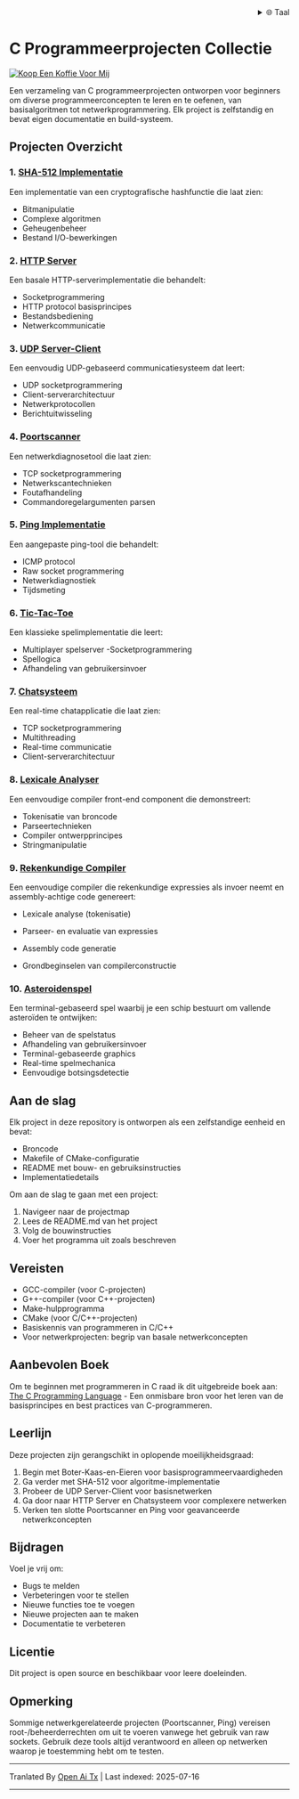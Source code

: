 <div align="right">
  <details>
    <summary >🌐 Taal</summary>
    <div>
      <div align="center">
        <a href="https://openaitx.github.io/view.html?user=dexter-xD&project=project-box&lang=en">Engels</a>
        | <a href="https://openaitx.github.io/view.html?user=dexter-xD&project=project-box&lang=zh-CN">简体中文</a>
        | <a href="https://openaitx.github.io/view.html?user=dexter-xD&project=project-box&lang=zh-TW">繁體中文</a>
        | <a href="https://openaitx.github.io/view.html?user=dexter-xD&project=project-box&lang=ja">日本語</a>
        | <a href="https://openaitx.github.io/view.html?user=dexter-xD&project=project-box&lang=ko">한국어</a>
        | <a href="https://openaitx.github.io/view.html?user=dexter-xD&project=project-box&lang=hi">हिन्दी</a>
        | <a href="https://openaitx.github.io/view.html?user=dexter-xD&project=project-box&lang=th">ไทย</a>
        | <a href="https://openaitx.github.io/view.html?user=dexter-xD&project=project-box&lang=fr">Frans</a>
        | <a href="https://openaitx.github.io/view.html?user=dexter-xD&project=project-box&lang=de">Duits</a>
        | <a href="https://openaitx.github.io/view.html?user=dexter-xD&project=project-box&lang=es">Spaans</a>
        | <a href="https://openaitx.github.io/view.html?user=dexter-xD&project=project-box&lang=it">Italiaans</a>
        | <a href="https://openaitx.github.io/view.html?user=dexter-xD&project=project-box&lang=ru">Russisch</a>
        | <a href="https://openaitx.github.io/view.html?user=dexter-xD&project=project-box&lang=pt">Portugees</a>
        | <a href="https://openaitx.github.io/view.html?user=dexter-xD&project=project-box&lang=nl">Nederlands</a>
        | <a href="https://openaitx.github.io/view.html?user=dexter-xD&project=project-box&lang=pl">Pools</a>
        | <a href="https://openaitx.github.io/view.html?user=dexter-xD&project=project-box&lang=ar">Arabisch</a>
        | <a href="https://openaitx.github.io/view.html?user=dexter-xD&project=project-box&lang=fa">Perzisch</a>
        | <a href="https://openaitx.github.io/view.html?user=dexter-xD&project=project-box&lang=tr">Turks</a>
        | <a href="https://openaitx.github.io/view.html?user=dexter-xD&project=project-box&lang=vi">Vietnamees</a>
        | <a href="https://openaitx.github.io/view.html?user=dexter-xD&project=project-box&lang=id">Bahasa Indonesia</a>
      </div>
    </div>
  </details>
</div>

# C Programmeerprojecten Collectie

[![Koop Een Koffie Voor Mij](https://www.buymeacoffee.com/assets/img/custom_images/orange_img.png)](https://buymeacoffee.com/trish07)

Een verzameling van C programmeerprojecten ontworpen voor beginners om diverse programmeerconcepten te leren en te oefenen, van basisalgoritmen tot netwerkprogrammering. Elk project is zelfstandig en bevat eigen documentatie en build-systeem.

## Projecten Overzicht

### 1. [SHA-512 Implementatie](SHA-512/)
Een implementatie van een cryptografische hashfunctie die laat zien:
- Bitmanipulatie
- Complexe algoritmen
- Geheugenbeheer
- Bestand I/O-bewerkingen

### 2. [HTTP Server](http-server/)
Een basale HTTP-serverimplementatie die behandelt:
- Socketprogrammering
- HTTP protocol basisprincipes
- Bestandsbediening
- Netwerkcommunicatie

### 3. [UDP Server-Client](udp-server-client/)
Een eenvoudig UDP-gebaseerd communicatiesysteem dat leert:
- UDP socketprogrammering
- Client-serverarchitectuur
- Netwerkprotocollen
- Berichtuitwisseling

### 4. [Poortscanner](port-scanner/)
Een netwerkdiagnosetool die laat zien:
- TCP socketprogrammering
- Netwerkscantechnieken
- Foutafhandeling
- Commandoregelargumenten parsen

### 5. [Ping Implementatie](ping/)
Een aangepaste ping-tool die behandelt:
- ICMP protocol
- Raw socket programmering
- Netwerkdiagnostiek
- Tijdsmeting

### 6. [Tic-Tac-Toe](tic-tac-toe/)
Een klassieke spelimplementatie die leert:
- Multiplayer spelserver 
-Socketprogrammering
- Spellogica
- Afhandeling van gebruikersinvoer

### 7. [Chatsysteem](chat-system/)
Een real-time chatapplicatie die laat zien:
- TCP socketprogrammering
- Multithreading
- Real-time communicatie
- Client-serverarchitectuur

### 8. [Lexicale Analyser](lexical-analyser/)
Een eenvoudige compiler front-end component die demonstreert:
- Tokenisatie van broncode
- Parseertechnieken
- Compiler ontwerpprincipes
- Stringmanipulatie

### 9. [Rekenkundige Compiler](arithmetic-compiler/)
Een eenvoudige compiler die rekenkundige expressies als invoer neemt en assembly-achtige code genereert:
- Lexicale analyse (tokenisatie)
- Parseer- en evaluatie van expressies
- Assembly code generatie

- Grondbeginselen van compilerconstructie

### 10. [Asteroidenspel](asteroid-game/)
Een terminal-gebaseerd spel waarbij je een schip bestuurt om vallende asteroïden te ontwijken:

- Beheer van de spelstatus
- Afhandeling van gebruikersinvoer
- Terminal-gebaseerde graphics
- Real-time spelmechanica
- Eenvoudige botsingsdetectie

## Aan de slag

Elk project in deze repository is ontworpen als een zelfstandige eenheid en bevat:
- Broncode
- Makefile of CMake-configuratie
- README met bouw- en gebruiksinstructies
- Implementatiedetails

Om aan de slag te gaan met een project:
1. Navigeer naar de projectmap
2. Lees de README.md van het project
3. Volg de bouwinstructies
4. Voer het programma uit zoals beschreven

## Vereisten

- GCC-compiler (voor C-projecten)
- G++-compiler (voor C++-projecten)
- Make-hulpprogramma
- CMake (voor C/C++-projecten)
- Basiskennis van programmeren in C/C++
- Voor netwerkprojecten: begrip van basale netwerkconcepten

## Aanbevolen Boek

Om te beginnen met programmeren in C raad ik dit uitgebreide boek aan:
[The C Programming Language](https://amzn.to/3F2Y1Zl) - Een onmisbare bron voor het leren van de basisprincipes en best practices van C-programmeren.

## Leerlijn

Deze projecten zijn gerangschikt in oplopende moeilijkheidsgraad:

1. Begin met Boter-Kaas-en-Eieren voor basisprogrammeervaardigheden
2. Ga verder met SHA-512 voor algoritme-implementatie
3. Probeer de UDP Server-Client voor basisnetwerken
4. Ga door naar HTTP Server en Chatsysteem voor complexere netwerken
5. Verken ten slotte Poortscanner en Ping voor geavanceerde netwerkconcepten

## Bijdragen

Voel je vrij om:
- Bugs te melden
- Verbeteringen voor te stellen
- Nieuwe functies toe te voegen
- Nieuwe projecten aan te maken
- Documentatie te verbeteren

## Licentie

Dit project is open source en beschikbaar voor leere doeleinden.

## Opmerking

Sommige netwerkgerelateerde projecten (Poortscanner, Ping) vereisen root-/beheerderrechten om uit te voeren vanwege het gebruik van raw sockets. Gebruik deze tools altijd verantwoord en alleen op netwerken waarop je toestemming hebt om te testen.


---

Tranlated By [Open Ai Tx](https://github.com/OpenAiTx/OpenAiTx) | Last indexed: 2025-07-16

---